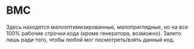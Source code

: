 # BMC

Здесь находятся малооптимизированные, малоприглядные, но на все 100% рабочие строчки кода (кроме генератора, возможно). 
Залито лишь ради того, чтобы любой мог посмотреть/взять данный код.
